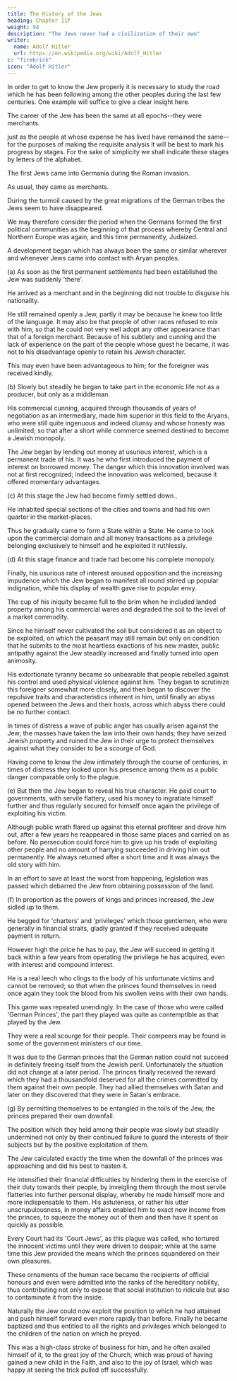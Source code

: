 ```yaml
---
title: The History of the Jews
heading: Chapter 11f
weight: 98
description: "The Jews never had a civilization of their own"
writer:
  name: Adolf Hitler
  url: https://en.wikipedia.org/wiki/Adolf_Hitler
c: "firebrick"
icon: "Adolf Hitler"
---
```



In order to get to know the Jew properly it is necessary to study the road which he has
been following among the other peoples during the last few centuries. One example
will suffice to give a clear insight here. 

The career of the Jew has been the same at all epochs--they were merchants. 

just as the people at whose expense he has lived have remained the same--for the
purposes of making the requisite analysis it will be best to mark his progress by stages.
For the sake of simplicity we shall indicate these stages by letters of the alphabet.

The first Jews came into Germania during the Roman invasion.

As usual, they came as merchants. 

During the turmoil caused by the great migrations of the German tribes the Jews seem to have disappeared. 

We may therefore consider the period when the Germans formed the first political communities as the beginning of that process whereby Central and Northern Europe was again, and this time permanently, Judaized. 

A development began which has always been the same or similar wherever and whenever Jews came into contact with Aryan peoples.

(a) As soon as the first permanent settlements had been established the Jew was suddenly 'there'. 

He arrived as a merchant and in the beginning did not trouble to disguise his nationality. 

He still remained openly a Jew, partly it may be because he  knew too little of the language. It may also be that people of other races refused to mix with him, so that he could not very well adopt any other appearance than that of a foreign merchant. Because of his subtlety and cunning and the lack of experience on the part of the people whose guest he became, it was not to his disadvantage openly to
retain his Jewish character. 

This may even have been advantageous to him; for the foreigner was received kindly.

(b) Slowly but steadily he began to take part in the economic life not as a producer, but only as a middleman. 

His commercial cunning, acquired through thousands of years of negotiation as an intermediary, made him superior in this field to the Aryans, who were still quite ingenuous and indeed clumsy and whose honesty was unlimited; so that after a short while commerce seemed destined to
become a Jewish monopoly. 

The Jew began by lending out money at usurious interest, which is a permanent trade of his. It was he who first introduced the payment of
interest on borrowed money. The danger which this innovation involved was not at first recognized; indeed the innovation was welcomed, because it offered momentary advantages.


(c) At this stage the Jew had become firmly settled down..

He inhabited special sections of the cities and towns and had his own quarter in the market-places.

Thus he gradually came to form a State within a State. He came to look upon the commercial domain and all money transactions as a privilege belonging exclusively to himself and he exploited it ruthlessly.


(d) At this stage finance and trade had become his complete monopoly.

Finally, his usurious rate of interest aroused opposition and the increasing impudence which the Jew began to manifest all round stirred up popular indignation, while his display of wealth gave rise to popular envy. 

The cup of his iniquity became full to the brim when he included landed property among his commercial wares and degraded the soil to the level of a market commodity. 

Since he himself never cultivated the soil but considered it as an object to be exploited, on which the peasant may still remain but only on
condition that he submits to the most heartless exactions of his new master, public antipathy against the Jew steadily increased and finally turned into open animosity. 

His extortionate tyranny became so unbearable that people rebelled against his control and used physical violence against him. They began to scrutinize this foreigner somewhat more closely, and then began to discover the repulsive traits and characteristics inherent in him, until finally an abyss opened between the Jews and their hosts, across which abyss there could be no further contact.

In times of distress a wave of public anger has usually arisen against the Jew; the masses have taken the law into their own hands; they have seized Jewish property and ruined the Jew in their urge to protect themselves against what they consider to be a scourge of God. 

Having come to know the Jew intimately through the course of  centuries, in times of distress they looked upon his presence among them as a public danger comparable only to the plague.


(e) But then the Jew began to reveal his true character. He paid court to governments, with servile flattery, used his money to ingratiate himself further and thus regularly secured for himself once again the privilege of exploiting his victim. 

Although public wrath flared up against this eternal profiteer and drove him out, after a few years he reappeared in those same places and carried on as before. No persecution could force him to give up his trade of exploiting other people and no amount of harrying
succeeded in driving him out permanently. He always returned after a short time and it
was always the old story with him.

In an effort to save at least the worst from happening, legislation was passed which
debarred the Jew from obtaining possession of the land.


(f) In proportion as the powers of kings and princes increased, the Jew sidled up to them. 

He begged for 'charters' and 'privileges' which those gentlemen, who were generally in financial straits, gladly granted if they received adequate payment in return. 

However high the price he has to pay, the Jew will succeed in getting it back within a few years from operating the privilege he has acquired, even with interest and compound interest. 

He is a real leech who clings to the body of his unfortunate victims and cannot be removed; so that when the princes found themselves in need once again they took the blood from his swollen veins with their own hands.

This game was repeated unendingly. In the case of those who were called 'German Princes', the part they played was quite as contemptible as that played by the Jew. 

They were a real scourge for their people. Their compeers may be found in some of the government ministers of our time.

It was due to the German princes that the German nation could not succeed in definitely freeing itself from the Jewish peril. Unfortunately the situation did not change at a later period. The princes finally received the reward which they had a thousandfold deserved for all the crimes committed by them against their own people. They had allied themselves with Satan and later on they discovered that they were in Satan's
embrace. 

(g) By permitting themselves to be entangled in the toils of the Jew, the princes prepared their own downfall.

The position which they held among their people was slowly but steadily undermined not only by their continued failure to guard the
interests of their subjects but by the positive exploitation of them. 

The Jew calculated exactly the time when the downfall of the princes was approaching and did his best to
hasten it. 

He intensified their financial difficulties by hindering them in the exercise of their duty towards their people, by inveigling them through the most servile flatteries into further personal display, whereby he made himself more and more indispensable
to them. His astuteness, or rather his utter unscrupulousness, in money affairs enabled
him to exact new income from the princes, to squeeze the money out of them and then
have it spent as quickly as possible. 

Every Court had its 'Court Jews', as this plague was called, who tortured the innocent victims until they were driven to despair; while at the
same time this Jew provided the means which the princes squandered on their own
pleasures. 

These ornaments of the human race became the recipients of official honours and even were admitted into the ranks of the
hereditary nobility, thus contributing not only to expose that social institution to
ridicule but also to contaminate it from the inside.

Naturally the Jew could now exploit the position to which he had attained and push himself forward even more rapidly than before. Finally he became baptized and thus entitled to all the rights and privileges which belonged to the children of the nation on
which he preyed. 

This was a high-class stroke of business for him, and he often availed himself of it, to the great joy of the Church, which was proud of having gained a new child in the Faith, and also to the joy of Israel, which was happy at seeing the trick
pulled off successfully.


